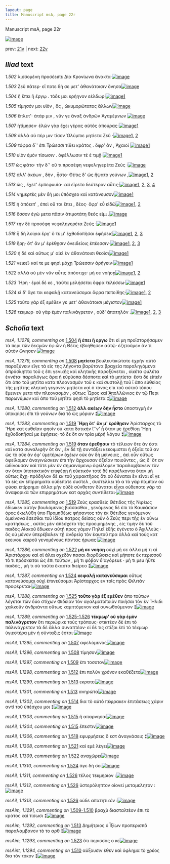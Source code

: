 ```yaml
---
layout: page
title: Manuscript msA, page 22r
---
```


Manuscript msA, page 22r

[![image](http://www.homermultitext.org/iipsrv?OBJ=IIP,1.0&FIF=/project/homer/pyramidal/deepzoom/hmt/vaimg/2017a/VA022RN_0023.tif&WID=100&CVT=JPEG)](http://www.homermultitext.org/ict2/?urn=urn:cite2:hmt:vaimg.2017a:VA022RN_0023)

prev:  [21v](../21v/) | next:  [22v](../22v/)

## *Iliad* text

*1.502* <a id="1.502"/> λισσομένη προσέειπε Δία 						Κρονίωνα ἄνακτα·[![image](http://www.homermultitext.org/iipsrv?OBJ=IIP,1.0&FIF=/project/homer/pyramidal/deepzoom/hmt/vaimg/2017a/VA022RN_0023.tif&RGN=0.178,0.2066,0.37,0.0263&WID=1000&CVT=JPEG)](http://www.homermultitext.org/ict2/?urn=urn:cite2:hmt:vaimg.2017a:VA022RN_0023@0.178,0.2066,0.37,0.0263)

*1.503* <a id="1.503"/> Ζεῦ πάτερ· εἴ ποτε δή σε 					μετ' ἀθανάτοισιν ὄνησα[![image](http://www.homermultitext.org/iipsrv?OBJ=IIP,1.0&FIF=/project/homer/pyramidal/deepzoom/hmt/vaimg/2017a/VA022RN_0023.tif&RGN=0.184,0.2261,0.37,0.0263&WID=1000&CVT=JPEG)](http://www.homermultitext.org/ict2/?urn=urn:cite2:hmt:vaimg.2017a:VA022RN_0023@0.184,0.2261,0.37,0.0263)

*1.504* <a id="1.504"/> ἢ ἔπει ἢ ἔργῳ . τόδε μοι κρήηνον εέλδωρ·[![image](http://www.homermultitext.org/iipsrv?OBJ=IIP,1.0&FIF=/project/homer/pyramidal/deepzoom/hmt/vaimg/2017a/VA022RN_0023.tif&RGN=0.185,0.2412,0.364,0.0331&WID=1000&CVT=JPEG)](http://www.homermultitext.org/ict2/?urn=urn:cite2:hmt:vaimg.2017a:VA022RN_0023@0.185,0.2412,0.364,0.0331)[1](#msA_1.1278)

*1.505* <a id="1.505"/> τίμησόν μοι υἱὸν , ὃς , ὠκυμορώτατος ἄλλων[![image](http://www.homermultitext.org/iipsrv?OBJ=IIP,1.0&FIF=/project/homer/pyramidal/deepzoom/hmt/vaimg/2017a/VA022RN_0023.tif&RGN=0.178,0.2607,0.364,0.0331&WID=1000&CVT=JPEG)](http://www.homermultitext.org/ict2/?urn=urn:cite2:hmt:vaimg.2017a:VA022RN_0023@0.178,0.2607,0.364,0.0331)

*1.506* <a id="1.506"/> ἔπλετ'· ἀτάρ μιν , νῦν γε ἄναξ ἀνδρῶν Ἀγαμέμνων 				[![image](http://www.homermultitext.org/iipsrv?OBJ=IIP,1.0&FIF=/project/homer/pyramidal/deepzoom/hmt/vaimg/2017a/VA022RN_0023.tif&RGN=0.188,0.278,0.373,0.0331&WID=1000&CVT=JPEG)](http://www.homermultitext.org/ict2/?urn=urn:cite2:hmt:vaimg.2017a:VA022RN_0023@0.188,0.278,0.373,0.0331)

*1.507* <a id="1.507"/> ἠτίμησεν· ἑλὼν γὰρ ἔχει γέρας αὐτὸς ἀπούρας·[![image](http://www.homermultitext.org/iipsrv?OBJ=IIP,1.0&FIF=/project/homer/pyramidal/deepzoom/hmt/vaimg/2017a/VA022RN_0023.tif&RGN=0.181,0.299,0.379,0.0331&WID=1000&CVT=JPEG)](http://www.homermultitext.org/ict2/?urn=urn:cite2:hmt:vaimg.2017a:VA022RN_0023@0.181,0.299,0.379,0.0331)[1](#msAil_1.1295)

*1.508* <a id="1.508"/> ἀλλὰ σύ πέρ μιν τῖσον Ὀλύμπιε μητίετα Ζεῦ ·[![image](http://www.homermultitext.org/iipsrv?OBJ=IIP,1.0&FIF=/project/homer/pyramidal/deepzoom/hmt/vaimg/2017a/VA022RN_0023.tif&RGN=0.179,0.3178,0.355,0.0331&WID=1000&CVT=JPEG)](http://www.homermultitext.org/ict2/?urn=urn:cite2:hmt:vaimg.2017a:VA022RN_0023@0.179,0.3178,0.355,0.0331)[1](#msAil_1.1296), [2](#msA_1.1279)

*1.509* <a id="1.509"/> τόφρα δ`' ἐπι Τρώεσσι τίθει κράτος . ὄφρ' ἂν , Ἀχαιοὶ 				[![image](http://www.homermultitext.org/iipsrv?OBJ=IIP,1.0&FIF=/project/homer/pyramidal/deepzoom/hmt/vaimg/2017a/VA022RN_0023.tif&RGN=0.179,0.3373,0.366,0.0331&WID=1000&CVT=JPEG)](http://www.homermultitext.org/ict2/?urn=urn:cite2:hmt:vaimg.2017a:VA022RN_0023@0.179,0.3373,0.366,0.0331)[1](#msAil_1.1297)

*1.510* <a id="1.510"/> υἱὸν ἐμὸν τίσωσιν . ὀφέλλωσιν τέ ἑ τιμῇ·[![image](http://www.homermultitext.org/iipsrv?OBJ=IIP,1.0&FIF=/project/homer/pyramidal/deepzoom/hmt/vaimg/2017a/VA022RN_0023.tif&RGN=0.18,0.3546,0.355,0.0331&WID=1000&CVT=JPEG)](http://www.homermultitext.org/ict2/?urn=urn:cite2:hmt:vaimg.2017a:VA022RN_0023@0.18,0.3546,0.355,0.0331)[1](#msAint_1.1294)

*1.511* <a id="1.511"/> ὡς φάτο· τὴν δ`' οὔ τι προσέφη νεφεληγερέτα Ζεύς ·[![image](http://www.homermultitext.org/iipsrv?OBJ=IIP,1.0&FIF=/project/homer/pyramidal/deepzoom/hmt/vaimg/2017a/VA022RN_0023.tif&RGN=0.176,0.3772,0.39,0.0368&WID=1000&CVT=JPEG)](http://www.homermultitext.org/ict2/?urn=urn:cite2:hmt:vaimg.2017a:VA022RN_0023@0.176,0.3772,0.39,0.0368)

*1.512* <a id="1.512"/> ἀλλ' ἀκέων , δὴν , ἧστο· Θέτις δ' ὡς ἥψατο γούνων ,[![image](http://www.homermultitext.org/iipsrv?OBJ=IIP,1.0&FIF=/project/homer/pyramidal/deepzoom/hmt/vaimg/2017a/VA022RN_0023.tif&RGN=0.178,0.3944,0.364,0.0323&WID=1000&CVT=JPEG)](http://www.homermultitext.org/ict2/?urn=urn:cite2:hmt:vaimg.2017a:VA022RN_0023@0.178,0.3944,0.364,0.0323)[1](#msAil_1.1298), [2](#msA_1.1280)

*1.513* <a id="1.513"/> ὣς , ἔχετ' ἐμπεφυυῖα· καὶ εἴρετο δεύτερον αὖτις·[![image](http://www.homermultitext.org/iipsrv?OBJ=IIP,1.0&FIF=/project/homer/pyramidal/deepzoom/hmt/vaimg/2017a/VA022RN_0023.tif&RGN=0.179,0.414,0.381,0.0308&WID=1000&CVT=JPEG)](http://www.homermultitext.org/ict2/?urn=urn:cite2:hmt:vaimg.2017a:VA022RN_0023@0.179,0.414,0.381,0.0308)[1](#msAim_1.1292), [2](#msAil_1.1299), [3](#msAil_1.1300), [4](#msAil_1.1301)

*1.514* <a id="1.514"/> νημερτὲς μὲν δή μοι ὑπόσχεο καὶ κατάνευσον[![image](http://www.homermultitext.org/iipsrv?OBJ=IIP,1.0&FIF=/project/homer/pyramidal/deepzoom/hmt/vaimg/2017a/VA022RN_0023.tif&RGN=0.18,0.4335,0.366,0.0308&WID=1000&CVT=JPEG)](http://www.homermultitext.org/ict2/?urn=urn:cite2:hmt:vaimg.2017a:VA022RN_0023@0.18,0.4335,0.366,0.0308)[1](#msAil_1.1302)

*1.515* <a id="1.515"/> ἠ ἀπόειπ' , ἐπεὶ οὔ τοι ἔπει , δέος· ὄφρ' εὖ εἰδῶ[![image](http://www.homermultitext.org/iipsrv?OBJ=IIP,1.0&FIF=/project/homer/pyramidal/deepzoom/hmt/vaimg/2017a/VA022RN_0023.tif&RGN=0.18,0.4538,0.359,0.0285&WID=1000&CVT=JPEG)](http://www.homermultitext.org/ict2/?urn=urn:cite2:hmt:vaimg.2017a:VA022RN_0023@0.18,0.4538,0.359,0.0285)[1](#msAil_1.1303), [2](#msAil_1.1304)

*1.516* <a id="1.516"/> ὅσσον ἐγὼ μετα πᾶσιν ἀτιμοτάτη θεός εἰμι .[![image](http://www.homermultitext.org/iipsrv?OBJ=IIP,1.0&FIF=/project/homer/pyramidal/deepzoom/hmt/vaimg/2017a/VA022RN_0023.tif&RGN=0.177,0.4703,0.353,0.0331&WID=1000&CVT=JPEG)](http://www.homermultitext.org/ict2/?urn=urn:cite2:hmt:vaimg.2017a:VA022RN_0023@0.177,0.4703,0.353,0.0331)

*1.517* <a id="1.517"/> τὴν δὲ προσέφη νεφεληγερέτα Ζεύς ·[![image](http://www.homermultitext.org/iipsrv?OBJ=IIP,1.0&FIF=/project/homer/pyramidal/deepzoom/hmt/vaimg/2017a/VA022RN_0023.tif&RGN=0.163,0.4891,0.405,0.0331&WID=1000&CVT=JPEG)](http://www.homermultitext.org/ict2/?urn=urn:cite2:hmt:vaimg.2017a:VA022RN_0023@0.163,0.4891,0.405,0.0331)[1](#msA_1.1281)

*1.518* <a id="1.518"/> ἦ δὴ λοίγια ἔργ' ὅ τε μ' ἐχθοδοπῆσαι ἐφήσεις[![image](http://www.homermultitext.org/iipsrv?OBJ=IIP,1.0&FIF=/project/homer/pyramidal/deepzoom/hmt/vaimg/2017a/VA022RN_0023.tif&RGN=0.175,0.5094,0.361,0.0331&WID=1000&CVT=JPEG)](http://www.homermultitext.org/ict2/?urn=urn:cite2:hmt:vaimg.2017a:VA022RN_0023@0.175,0.5094,0.361,0.0331)[1](#msAil_1.1306), [2](#msAil_1.1305), [3](#msA_1.1282)

*1.519* <a id="1.519"/> ἥρῃ· ὅτ' ἄν μ' ἐρέθῃσιν ὀνειδείοις ἐπέεσσιν·[![image](http://www.homermultitext.org/iipsrv?OBJ=IIP,1.0&FIF=/project/homer/pyramidal/deepzoom/hmt/vaimg/2017a/VA022RN_0023.tif&RGN=0.173,0.5289,0.359,0.0331&WID=1000&CVT=JPEG)](http://www.homermultitext.org/ict2/?urn=urn:cite2:hmt:vaimg.2017a:VA022RN_0023@0.173,0.5289,0.359,0.0331)[1](#msA_1.1285), [2](#msA_1.1284), [3](#msA_1.1283)

*1.520* <a id="1.520"/> ἡ δὲ καὶ αὕτως μ' αἰεὶ ἐν ἀθανάτοισι θεοῖσι[![image](http://www.homermultitext.org/iipsrv?OBJ=IIP,1.0&FIF=/project/homer/pyramidal/deepzoom/hmt/vaimg/2017a/VA022RN_0023.tif&RGN=0.173,0.5447,0.359,0.0331&WID=1000&CVT=JPEG)](http://www.homermultitext.org/ict2/?urn=urn:cite2:hmt:vaimg.2017a:VA022RN_0023@0.173,0.5447,0.359,0.0331)[1](#msAil_1.1307)

*1.521* <a id="1.521"/> νεικεῖ· καί τε με φησὶ μάχῃ Τρώεσσιν ἀρήγειν·[![image](http://www.homermultitext.org/iipsrv?OBJ=IIP,1.0&FIF=/project/homer/pyramidal/deepzoom/hmt/vaimg/2017a/VA022RN_0023.tif&RGN=0.173,0.5635,0.385,0.0331&WID=1000&CVT=JPEG)](http://www.homermultitext.org/ict2/?urn=urn:cite2:hmt:vaimg.2017a:VA022RN_0023@0.173,0.5635,0.385,0.0331)[1](#msAil_1.1308)

*1.522* <a id="1.522"/> ἀλλὰ σὺ μὲν νῦν αὖτις ἀπόστιχε· μή σε νοήσῃ[![image](http://www.homermultitext.org/iipsrv?OBJ=IIP,1.0&FIF=/project/homer/pyramidal/deepzoom/hmt/vaimg/2017a/VA022RN_0023.tif&RGN=0.175,0.5838,0.365,0.0331&WID=1000&CVT=JPEG)](http://www.homermultitext.org/ict2/?urn=urn:cite2:hmt:vaimg.2017a:VA022RN_0023@0.175,0.5838,0.365,0.0331)[1](#msAil_1.1309), [2](#msA_1.1286)

*1.523* <a id="1.523"/> Ἥρη · ἐμοὶ δέ κε , ταῦτα 					μελήσεται ὄφρα τελέσσω·[![image](http://www.homermultitext.org/iipsrv?OBJ=IIP,1.0&FIF=/project/homer/pyramidal/deepzoom/hmt/vaimg/2017a/VA022RN_0023.tif&RGN=0.176,0.6018,0.388,0.0323&WID=1000&CVT=JPEG)](http://www.homermultitext.org/ict2/?urn=urn:cite2:hmt:vaimg.2017a:VA022RN_0023@0.176,0.6018,0.388,0.0323)[1](#msAim_1.1293)

*1.524* <a id="1.524"/> εἰ δ' ἄγε τοι κεφαλῇ κατανεύσομαι ὄφρα πεποίθῃς·[![image](http://www.homermultitext.org/iipsrv?OBJ=IIP,1.0&FIF=/project/homer/pyramidal/deepzoom/hmt/vaimg/2017a/VA022RN_0023.tif&RGN=0.175,0.6228,0.39,0.0323&WID=1000&CVT=JPEG)](http://www.homermultitext.org/ict2/?urn=urn:cite2:hmt:vaimg.2017a:VA022RN_0023@0.175,0.6228,0.39,0.0323)[1](#msAil_1.1310), [2](#msA_1.1287)

*1.525* <a id="1.525"/> τοῦτο γὰρ ἐξ εμέθεν γε μετ' ἀθανάτοισι μέγιστον[![image](http://www.homermultitext.org/iipsrv?OBJ=IIP,1.0&FIF=/project/homer/pyramidal/deepzoom/hmt/vaimg/2017a/VA022RN_0023.tif&RGN=0.168,0.6424,0.369,0.0278&WID=1000&CVT=JPEG)](http://www.homermultitext.org/ict2/?urn=urn:cite2:hmt:vaimg.2017a:VA022RN_0023@0.168,0.6424,0.369,0.0278)[1](#msA_1.1288)

*1.526* <a id="1.526"/> τέκμωρ· οὐ γὰρ ἐμὸν παλινάγρετον , οὐδ' ἀπατηλόν .[![image](http://www.homermultitext.org/iipsrv?OBJ=IIP,1.0&FIF=/project/homer/pyramidal/deepzoom/hmt/vaimg/2017a/VA022RN_0023.tif&RGN=0.171,0.6634,0.381,0.0308&WID=1000&CVT=JPEG)](http://www.homermultitext.org/ict2/?urn=urn:cite2:hmt:vaimg.2017a:VA022RN_0023@0.171,0.6634,0.381,0.0308)[1](#msAil_1.1311), [2](#msAil_1.1313), [3](#msAil_1.1312)

## *Scholia* text

*msA, 1.1278, commenting on* [1.504](#1.504)  <a id="msA_1.1278"/> **ἢ ἐπει ἢ εργω** ὅτι εἰ μη προϊστορήσαμεν τὰ περι τῶν δεσμῶν ἐφ ὦν ἡ Θέτις ἐβοήθησεν αὐτῷ· ἐζητοῦμεν ἂν τί αὐτὸν ὤνησεν·[![image](http://www.homermultitext.org/iipsrv?OBJ=IIP,1.0&FIF=/project/homer/pyramidal/deepzoom/hmt/vaimg/2017a/VA022RN_0023.tif&RGN=0.17428150,0.09737206,0.46610169,0.02185339&WID=1000&CVT=JPEG)](http://www.homermultitext.org/ict2/?urn=urn:cite2:hmt:vaimg.2017a:VA022RN_0023@0.17428150,0.09737206,0.46610169,0.02185339)

*msA, 1.1279, commenting on* [1.508](#1.508)  <a id="msA_1.1279"/> **μητίετα** βουλευτικώτατε ἐχρῆν αὐτὸ παροξύνειν εἴγε τὰ εἰς της λήγοντα βαρύτονα βραχεία παραληγόμενα ἀπρόσληπτα τοῦ ς ἐπι γενικῆς καὶ κλητικῆς παροξύνεται , οἰκέτα φυλέτα ἐννέτα· παραλόγως ἄρα ἡ εὐρύοπα δέσποτα καὶ τὸ μητίετα· ἔστι δὲ εἰπεῖν ὅτι ἀπο τοῦ μητῖτα κατα πλεονασμὸν τοῦ ε καὶ συστολῇ τοῦ ϊ ἀπο εὐθείας τῆς μητίτης κλητικὴ γεγονεν μητίετα καὶ ὁ τόνος επι τοῦ αὐτοῦ τόπου ἔμεινεν μετα τὸν πλεονασμόν , οὕτως Ὦρος καὶ Ἀπολλώνιος ἐν τῷ Περι παρωνύμων καὶ ἀπο τοῦ μητῖτα φησὶ τὸ μητίετα ⁑[![image](http://www.homermultitext.org/iipsrv?OBJ=IIP,1.0&FIF=/project/homer/pyramidal/deepzoom/hmt/vaimg/2017a/VA022RN_0023.tif&RGN=0.19233604,0.10345781,0.59837878,0.05919779&WID=1000&CVT=JPEG)](http://www.homermultitext.org/ict2/?urn=urn:cite2:hmt:vaimg.2017a:VA022RN_0023@0.19233604,0.10345781,0.59837878,0.05919779)

*msA, 1.1280, commenting on* [1.512](#1.512)  <a id="msA_1.1280"/> **ἀλλ ακέων δὴν ἧστο** ὑποστιγμὴ ἐν ὑποκρίσει ἐπι τὸ γούνων δια τὸ ὡς μόριον ⁑[![image](http://www.homermultitext.org/iipsrv?OBJ=IIP,1.0&FIF=/project/homer/pyramidal/deepzoom/hmt/vaimg/2017a/VA022RN_0023.tif&RGN=0.56890199,0.40027663,0.21370671,0.02544952&WID=1000&CVT=JPEG)](http://www.homermultitext.org/ict2/?urn=urn:cite2:hmt:vaimg.2017a:VA022RN_0023@0.56890199,0.40027663,0.21370671,0.02544952)

*msA, 1.1283, commenting on* [1.519](#1.519)  <a id="msA_1.1283"/> **Ἥρῃ ὅτ' ἄν μ' ἐρέθῃσιν** Ἀρίσταρχος τὸ Ἥρη κατ ευθεῖαν φησὶν οὐ κατα δοτικήν ἵ¨ν' ᾖ ὅταν με ἐρεθίσῃ Ἥρη ἐχθοδοπῆσαί με ἐφήσεις· τὸ δε ὅτ αν τρία μέρή λόγου ⁑[![image](http://www.homermultitext.org/iipsrv?OBJ=IIP,1.0&FIF=/project/homer/pyramidal/deepzoom/hmt/vaimg/2017a/VA022RN_0023.tif&RGN=0.55932203,0.49045643,0.20744289,0.05200553&WID=1000&CVT=JPEG)](http://www.homermultitext.org/ict2/?urn=urn:cite2:hmt:vaimg.2017a:VA022RN_0023@0.55932203,0.49045643,0.20744289,0.05200553)

*msA, 1.1284, commenting on* [1.519](#1.519)  <a id="msA_1.1284"/> **ὅταν ἐρεθῃσιν** τὸ τέλειον ὅτε άν ἐστι καὶ κατα συναλιφὴν ὅτ ἄν , ἐν δὲ τῇ συντάξει κεκοιμισται ἡ ὀξεῖα τοῦ αν ὡς τὸ οὐκ ὰν ἐφ' ὑμετέρων ὀχέων οὐκ ὰν δὴ μείνειας , ἀεὶ οὖν οὕτως ὀφείλομεν ἀναγινώσκειν ἐπι τὴν ἄρχουσαν ὀξεῖαν ποιοῦντες , ὡς δ' ὅτ αν ὠδίνουσαν καὶ τότε μὲν ἐν σημαινόμενῳ ὀφείλομεν παραλαμβανειν τὸν αν ὅταν ὑποτακτικὸν επιφέρῃ ἢ εὐκτικόν τοτὲ δὲ παρέλκοντα ὅταν μὴ οὔτως ἔχῃ· πρόδηλον δὲ εκ τοῦ χαρακτῆρος ὅτι οὐ δύναται ἓν εῖναι εῖ γε τὰ εἰς αν ἐπίρρηματα οὐδεποτε συστελ , συστελλει τὸ α τὸ γὰρ πάμπαν οὐ φύσει ἐπίρρημα· ἀλλα μὴν οὐδὲ σύνθετον δύναται εἶναι οὐδεποτε γὰρ τὰ ἀναφορικὰ τῶν επιρρημάτων κατ αρχὰς συντίθεται·[![image](http://www.homermultitext.org/iipsrv?OBJ=IIP,1.0&FIF=/project/homer/pyramidal/deepzoom/hmt/vaimg/2017a/VA022RN_0023.tif&RGN=0.55895357,0.53969571,0.21628592,0.16846473&WID=1000&CVT=JPEG)](http://www.homermultitext.org/ict2/?urn=urn:cite2:hmt:vaimg.2017a:VA022RN_0023@0.55895357,0.53969571,0.21628592,0.16846473)

*msA, 1.1285, commenting on* [1.519](#1.519)  <a id="msA_1.1285"/> Ζεὺς ερασθεὶς Θέτιδος τῆς Νιρέως ἐδίωκεν αὐτὴν βουλόμενος βιάσασθαι , γενόμενος δὲ ἐπι τὸ Καυκάσιον όρος ἐκωλύθη ὑπο Προμηθέως φήσαντος τὸν ἐκ Θέτιδος γενόμενον ἀμείνονα ἔσεσθαι τοῦ ἰδίου πατρος δείσας οὖν ὁ Ζεὺς περι τῆς ἐν οὐνω κρατήσεως , αὐτὸς μὲν ἀπέσχετο τῆς προειρημένης , εἰς τιμὴν δὲ τοῦ παιδὸς Αἰακοῦ ἔδωκεν αὐτῇ προς γάμον Πηλεῖ ἑξῆς ἐγένετο ὁ Ἀχιλλεύς · ὃς οὐ μόνον ὑπερέβαλεν τῇ ἀνδρείᾳ τὸν ἑαυτοῦ πρα ἀλλὰ καὶ τοὺς κατ εκεινου καιροῦ γενομένους πάντας ήρωας·[![image](http://www.homermultitext.org/iipsrv?OBJ=IIP,1.0&FIF=/project/homer/pyramidal/deepzoom/hmt/vaimg/2017a/VA022RN_0023.tif&RGN=0.14922623,0.69847856,0.61201179,0.04785615&WID=1000&CVT=JPEG)](http://www.homermultitext.org/ict2/?urn=urn:cite2:hmt:vaimg.2017a:VA022RN_0023@0.14922623,0.69847856,0.61201179,0.04785615)

*msA, 1.1286, commenting on* [1.522](#1.522)  <a id="msA_1.1286"/> **μή σε νοήσῃ** οὐχὶ μή σε ἀλλα μή τι αἱ Ἀριστάρχου καὶ αἱ άλαι σχεδὸν πασαι διορθώσεις καὶ μήποτε ἐκ περισσοῦ τὸ τι πρόσκειται ὡς ἐπι τούτων , μή τι φόβον δ'αγόρευε · μή τι μευ ἠΰτε παιδός , μή τι σὺ ταῦτα ἕκαστα διείρεο ⁑[![image](http://www.homermultitext.org/iipsrv?OBJ=IIP,1.0&FIF=/project/homer/pyramidal/deepzoom/hmt/vaimg/2017a/VA022RN_0023.tif&RGN=0.15585851,0.73582296,0.61164333,0.02683264&WID=1000&CVT=JPEG)](http://www.homermultitext.org/ict2/?urn=urn:cite2:hmt:vaimg.2017a:VA022RN_0023@0.15585851,0.73582296,0.61164333,0.02683264)

*msA, 1.1287, commenting on* [1.524](#1.524)  <a id="msA_1.1287"/> **κεφαλῇ κατανεύσομαι** οὕτως κατανεύσομαι οὐχὶ ἐπινεύσομαι Ἀρίσταρχος εν τοῖς πρὸς Φιλιτὰν προφέρεται·[![image](http://www.homermultitext.org/iipsrv?OBJ=IIP,1.0&FIF=/project/homer/pyramidal/deepzoom/hmt/vaimg/2017a/VA022RN_0023.tif&RGN=0.20891673,0.74993084,0.49410464,0.02406639&WID=1000&CVT=JPEG)](http://www.homermultitext.org/ict2/?urn=urn:cite2:hmt:vaimg.2017a:VA022RN_0023@0.20891673,0.74993084,0.49410464,0.02406639)

*msA, 1.1288, commenting on* [1.525](#1.525)  <a id="msA_1.1288"/> **τοῦτο γὰρ ἐξ εμέθεν** ἀπο τούτων λέγεται τῶν δύο στίχων Φιδείαν τὸν αγαλματοποιὸν ποιῆσαι τὸν ἐν Ἥλιδι χαλκοῦν ἀνδριάντα οὕτως καμπτόμενον καὶ συνωθούμενον ⁑[![image](http://www.homermultitext.org/iipsrv?OBJ=IIP,1.0&FIF=/project/homer/pyramidal/deepzoom/hmt/vaimg/2017a/VA022RN_0023.tif&RGN=0.14112012,0.76237898,0.62859248,0.03015214&WID=1000&CVT=JPEG)](http://www.homermultitext.org/ict2/?urn=urn:cite2:hmt:vaimg.2017a:VA022RN_0023@0.14112012,0.76237898,0.62859248,0.03015214)

*msA, 1.1289, commenting on* [1.525-1.526](#1.525-1.526)  <a id="msA_1.1289"/> **τέκμωρ' οὐ γὰρ ἐμὸν παλινάγρετον** ὅτι περιώρικε τοὺς τρόπους· στικτέον δὲ ἐπι τὸ πάλινάγρετον τὰ δὲ ἄλλα συναπτέον· εἰ δέ τις στίζοι ἐπὶ τὸ τέκμωρ ὑγιεστέρα μὲν ἡ σύνταξις ἔσται·[![image](http://www.homermultitext.org/iipsrv?OBJ=IIP,1.0&FIF=/project/homer/pyramidal/deepzoom/hmt/vaimg/2017a/VA022RN_0023.tif&RGN=0.15880619,0.77593361,0.60243183,0.03181189&WID=1000&CVT=JPEG)](http://www.homermultitext.org/ict2/?urn=urn:cite2:hmt:vaimg.2017a:VA022RN_0023@0.15880619,0.77593361,0.60243183,0.03181189)

*msAil, 1.1295, commenting on* [1.507](#1.507)  <a id="msAil_1.1295"/> αφελόμενος[![image](http://www.homermultitext.org/iipsrv?OBJ=IIP,1.0&FIF=/project/homer/pyramidal/deepzoom/hmt/vaimg/2017a/VA022RN_0023.tif&RGN=0.50405306,0.30290456,0.04495210,0.01051176&WID=1000&CVT=JPEG)](http://www.homermultitext.org/ict2/?urn=urn:cite2:hmt:vaimg.2017a:VA022RN_0023@0.50405306,0.30290456,0.04495210,0.01051176)

*msAil, 1.1296, commenting on* [1.508](#1.508)  <a id="msAil_1.1296"/> τίμησον[![image](http://www.homermultitext.org/iipsrv?OBJ=IIP,1.0&FIF=/project/homer/pyramidal/deepzoom/hmt/vaimg/2017a/VA022RN_0023.tif&RGN=0.33087693,0.32005533,0.03574060,0.00995851&WID=1000&CVT=JPEG)](http://www.homermultitext.org/ict2/?urn=urn:cite2:hmt:vaimg.2017a:VA022RN_0023@0.33087693,0.32005533,0.03574060,0.00995851)

*msAil, 1.1297, commenting on* [1.509](#1.509)  <a id="msAil_1.1297"/> ἐπι τοσοτον[![image](http://www.homermultitext.org/iipsrv?OBJ=IIP,1.0&FIF=/project/homer/pyramidal/deepzoom/hmt/vaimg/2017a/VA022RN_0023.tif&RGN=0.20891673,0.33471646,0.04237288,0.00995851&WID=1000&CVT=JPEG)](http://www.homermultitext.org/ict2/?urn=urn:cite2:hmt:vaimg.2017a:VA022RN_0023@0.20891673,0.33471646,0.04237288,0.00995851)

*msAil, 1.1298, commenting on* [1.512](#1.512)  <a id="msAil_1.1298"/> ἐπι πολὺν χρόνον εκαθέζετο[![image](http://www.homermultitext.org/iipsrv?OBJ=IIP,1.0&FIF=/project/homer/pyramidal/deepzoom/hmt/vaimg/2017a/VA022RN_0023.tif&RGN=0.27966102,0.39308437,0.08106116,0.01134163&WID=1000&CVT=JPEG)](http://www.homermultitext.org/ict2/?urn=urn:cite2:hmt:vaimg.2017a:VA022RN_0023@0.27966102,0.39308437,0.08106116,0.01134163)

*msAil, 1.1299, commenting on* [1.513](#1.513)  <a id="msAil_1.1299"/> εκρατει[![image](http://www.homermultitext.org/iipsrv?OBJ=IIP,1.0&FIF=/project/homer/pyramidal/deepzoom/hmt/vaimg/2017a/VA022RN_0023.tif&RGN=0.20596905,0.41521438,0.02431835,0.00995851&WID=1000&CVT=JPEG)](http://www.homermultitext.org/ict2/?urn=urn:cite2:hmt:vaimg.2017a:VA022RN_0023@0.20596905,0.41521438,0.02431835,0.00995851)

*msAil, 1.1301, commenting on* [1.513](#1.513)  <a id="msAil_1.1301"/> ανηρώτα[![image](http://www.homermultitext.org/iipsrv?OBJ=IIP,1.0&FIF=/project/homer/pyramidal/deepzoom/hmt/vaimg/2017a/VA022RN_0023.tif&RGN=0.40493736,0.41466113,0.03279293,0.00968188&WID=1000&CVT=JPEG)](http://www.homermultitext.org/ict2/?urn=urn:cite2:hmt:vaimg.2017a:VA022RN_0023@0.40493736,0.41466113,0.03279293,0.00968188)

*msAil, 1.1302, commenting on* [1.514](#1.514)  <a id="msAil_1.1302"/> δια τὸ αὐτὸ πέφρακεν ἐπιτάσεως χάριν αντὶ τοῦ ὑπέσχου μοι ⁑[![image](http://www.homermultitext.org/iipsrv?OBJ=IIP,1.0&FIF=/project/homer/pyramidal/deepzoom/hmt/vaimg/2017a/VA022RN_0023.tif&RGN=0.37877671,0.43485477,0.16838615,0.01244813&WID=1000&CVT=JPEG)](http://www.homermultitext.org/ict2/?urn=urn:cite2:hmt:vaimg.2017a:VA022RN_0023@0.37877671,0.43485477,0.16838615,0.01244813)

*msAil, 1.1303, commenting on* [1.515](#1.515)  <a id="msAil_1.1303"/> ἢ απαρνησαι[![image](http://www.homermultitext.org/iipsrv?OBJ=IIP,1.0&FIF=/project/homer/pyramidal/deepzoom/hmt/vaimg/2017a/VA022RN_0023.tif&RGN=0.20081061,0.45228216,0.04016212,0.01051176&WID=1000&CVT=JPEG)](http://www.homermultitext.org/ict2/?urn=urn:cite2:hmt:vaimg.2017a:VA022RN_0023@0.20081061,0.45228216,0.04016212,0.01051176)

*msAil, 1.1304, commenting on* [1.515](#1.515)  <a id="msAil_1.1304"/> ἔπεστιν[![image](http://www.homermultitext.org/iipsrv?OBJ=IIP,1.0&FIF=/project/homer/pyramidal/deepzoom/hmt/vaimg/2017a/VA022RN_0023.tif&RGN=0.37951363,0.45394191,0.02984525,0.00912863&WID=1000&CVT=JPEG)](http://www.homermultitext.org/ict2/?urn=urn:cite2:hmt:vaimg.2017a:VA022RN_0023@0.37951363,0.45394191,0.02984525,0.00912863)

*msAil, 1.1306, commenting on* [1.518](#1.518)  <a id="msAil_1.1306"/> εφυρμήσεις ὅ εστ ἀναγκάσεις ⁑[![image](http://www.homermultitext.org/iipsrv?OBJ=IIP,1.0&FIF=/project/homer/pyramidal/deepzoom/hmt/vaimg/2017a/VA022RN_0023.tif&RGN=0.48857775,0.51175657,0.08327192,0.01687414&WID=1000&CVT=JPEG)](http://www.homermultitext.org/ict2/?urn=urn:cite2:hmt:vaimg.2017a:VA022RN_0023@0.48857775,0.51175657,0.08327192,0.01687414)

*msAil, 1.1308, commenting on* [1.521](#1.521)  <a id="msAil_1.1308"/> καὶ εμὲ λέγει[![image](http://www.homermultitext.org/iipsrv?OBJ=IIP,1.0&FIF=/project/homer/pyramidal/deepzoom/hmt/vaimg/2017a/VA022RN_0023.tif&RGN=0.26234340,0.56514523,0.04605748,0.00912863&WID=1000&CVT=JPEG)](http://www.homermultitext.org/ict2/?urn=urn:cite2:hmt:vaimg.2017a:VA022RN_0023@0.26234340,0.56514523,0.04605748,0.00912863)

*msAil, 1.1309, commenting on* [1.522](#1.522)  <a id="msAil_1.1309"/> αναχώρει[![image](http://www.homermultitext.org/iipsrv?OBJ=IIP,1.0&FIF=/project/homer/pyramidal/deepzoom/hmt/vaimg/2017a/VA022RN_0023.tif&RGN=0.38614591,0.58865837,0.03574060,0.01051176&WID=1000&CVT=JPEG)](http://www.homermultitext.org/ict2/?urn=urn:cite2:hmt:vaimg.2017a:VA022RN_0023@0.38614591,0.58865837,0.03574060,0.01051176)

*msAil, 1.1310, commenting on* [1.524](#1.524)  <a id="msAil_1.1310"/> άγε δή σοι[![image](http://www.homermultitext.org/iipsrv?OBJ=IIP,1.0&FIF=/project/homer/pyramidal/deepzoom/hmt/vaimg/2017a/VA022RN_0023.tif&RGN=0.21002211,0.62213001,0.03021371,0.00857538&WID=1000&CVT=JPEG)](http://www.homermultitext.org/ict2/?urn=urn:cite2:hmt:vaimg.2017a:VA022RN_0023@0.21002211,0.62213001,0.03021371,0.00857538)

*msAil, 1.1311, commenting on* [1.526](#1.526)  <a id="msAil_1.1311"/> τέλος τεκμηριον :[![image](http://www.homermultitext.org/iipsrv?OBJ=IIP,1.0&FIF=/project/homer/pyramidal/deepzoom/hmt/vaimg/2017a/VA022RN_0023.tif&RGN=0.18275608,0.66085754,0.05858511,0.01051176&WID=1000&CVT=JPEG)](http://www.homermultitext.org/ict2/?urn=urn:cite2:hmt:vaimg.2017a:VA022RN_0023@0.18275608,0.66085754,0.05858511,0.01051176)

*msAil, 1.1312, commenting on* [1.526](#1.526)  <a id="msAil_1.1312"/> ὑστερόληπτον οἱονεὶ μεταμελητον :[![image](http://www.homermultitext.org/iipsrv?OBJ=IIP,1.0&FIF=/project/homer/pyramidal/deepzoom/hmt/vaimg/2017a/VA022RN_0023.tif&RGN=0.36772292,0.66196404,0.09248342,0.01272476&WID=1000&CVT=JPEG)](http://www.homermultitext.org/ict2/?urn=urn:cite2:hmt:vaimg.2017a:VA022RN_0023@0.36772292,0.66196404,0.09248342,0.01272476)

*msAil, 1.1313, commenting on* [1.526](#1.526)  <a id="msAil_1.1313"/> οὐδε απατητικόν :[![image](http://www.homermultitext.org/iipsrv?OBJ=IIP,1.0&FIF=/project/homer/pyramidal/deepzoom/hmt/vaimg/2017a/VA022RN_0023.tif&RGN=0.49152542,0.66528354,0.06116433,0.00968188&WID=1000&CVT=JPEG)](http://www.homermultitext.org/ict2/?urn=urn:cite2:hmt:vaimg.2017a:VA022RN_0023@0.49152542,0.66528354,0.06116433,0.00968188)

*msAim, 1.1291, commenting on* [1.509-1.510](#1.509-1.510)  <a id="msAim_1.1291"/> βραχὺ διασταλτέον ἐπι τὸ κράτος καὶ τίσωσι ⁑[![image](http://www.homermultitext.org/iipsrv?OBJ=IIP,1.0&FIF=/project/homer/pyramidal/deepzoom/hmt/vaimg/2017a/VA022RN_0023.tif&RGN=0.53168755,0.34439834,0.04900516,0.03845090&WID=1000&CVT=JPEG)](http://www.homermultitext.org/ict2/?urn=urn:cite2:hmt:vaimg.2017a:VA022RN_0023@0.53168755,0.34439834,0.04900516,0.03845090)

*msAim, 1.1292, commenting on* [1.513](#1.513)  <a id="msAim_1.1292"/> 	 Δημήτριος ὁ Ϊξίων προπερισπᾶ παραλαμβανον τὸ το αρθ ⁑[![image](http://www.homermultitext.org/iipsrv?OBJ=IIP,1.0&FIF=/project/homer/pyramidal/deepzoom/hmt/vaimg/2017a/VA022RN_0023.tif&RGN=0.53242447,0.43457815,0.03758290,0.04619640&WID=1000&CVT=JPEG)](http://www.homermultitext.org/ict2/?urn=urn:cite2:hmt:vaimg.2017a:VA022RN_0023@0.53242447,0.43457815,0.03758290,0.04619640)

*msAim, 1.1293, commenting on* [1.523](#1.523)  <a id="msAim_1.1293"/> ὅτι περισσὸς ο κε[![image](http://www.homermultitext.org/iipsrv?OBJ=IIP,1.0&FIF=/project/homer/pyramidal/deepzoom/hmt/vaimg/2017a/VA022RN_0023.tif&RGN=0.55416360,0.60387275,0.01363301,0.07358230&WID=1000&CVT=JPEG)](http://www.homermultitext.org/ict2/?urn=urn:cite2:hmt:vaimg.2017a:VA022RN_0023@0.55416360,0.60387275,0.01363301,0.07358230)

*msAint, 1.1294, commenting on* [1.510](#1.510)  <a id="msAint_1.1294"/> αὐξουσιν έθεν καὶ όφλημα τὸ χρέος δια τὸν τόκον ⁑[![image](http://www.homermultitext.org/iipsrv?OBJ=IIP,1.0&FIF=/project/homer/pyramidal/deepzoom/hmt/vaimg/2017a/VA022RN_0023.tif&RGN=0.10722181,0.34827109,0.06853353,0.03540802&WID=1000&CVT=JPEG)](http://www.homermultitext.org/ict2/?urn=urn:cite2:hmt:vaimg.2017a:VA022RN_0023@0.10722181,0.34827109,0.06853353,0.03540802)
